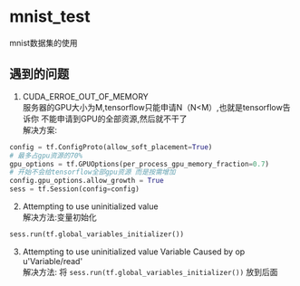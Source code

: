# mnist_test
mnist数据集的使用
## 遇到的问题  
1. CUDA_ERROE_OUT_OF_MEMORY  
服务器的GPU大小为M,tensorflow只能申请N（N<M）,也就是tensorflow告诉你 不能申请到GPU的全部资源,然后就不干了  
解决方案:
```python
config = tf.ConfigProto(allow_soft_placement=True)
# 最多占gpu资源的70%
gpu_options = tf.GPUOptions(per_process_gpu_memory_fraction=0.7)
# 开始不会给tensorflow全部gpu资源 而是按需增加
config.gpu_options.allow_growth = True
sess = tf.Session(config=config)
```
2. Attempting to use uninitialized value  
解决方法:变量初始化  
```python
sess.run(tf.global_variables_initializer())
```
3. Attempting to use uninitialized value Variable Caused by op u'Variable/read'  
解决方法:
将 `sess.run(tf.global_variables_initializer())` 放到后面